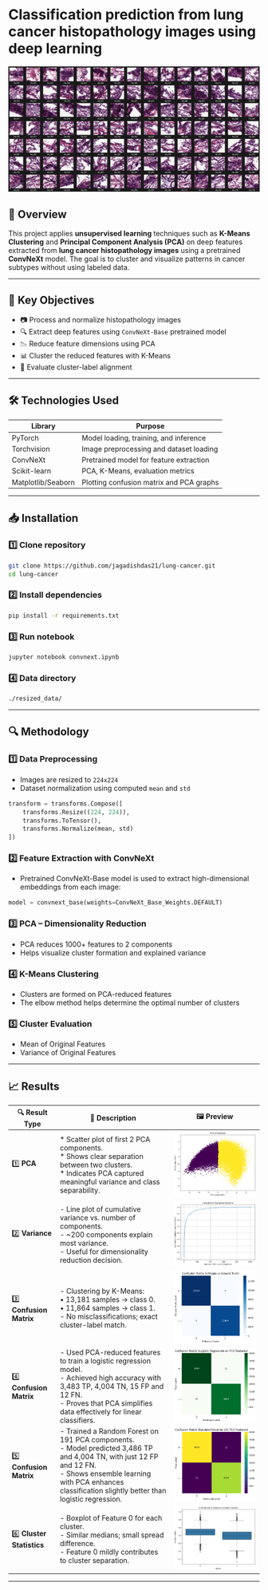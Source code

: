 # Classification prediction from lung cancer histopathology images using deep learning

![Header](hne-slides/slide-10.png)

## 📌 Overview

This project applies **unsupervised learning** techniques such as **K-Means Clustering** and **Principal Component Analysis (PCA)** on deep features extracted from **lung cancer histopathology images** using a pretrained **ConvNeXt** model. The goal is to cluster and visualize patterns in cancer subtypes without using labeled data.

---

## 🧪 Key Objectives

- 📷 Process and normalize histopathology images  
- 🔍 Extract deep features using `ConvNeXt-Base` pretrained model  
- 📉 Reduce feature dimensions using PCA  
- 📊 Cluster the reduced features with K-Means  
- 🧮 Evaluate cluster-label alignment

---

## 🛠️ Technologies Used

| Library         | Purpose                                  |
|------------------|--------------------------------------------|
| PyTorch          | Model loading, training, and inference     |
| Torchvision      | Image preprocessing and dataset loading    |
| ConvNeXt         | Pretrained model for feature extraction    |
| Scikit-learn     | PCA, K-Means, evaluation metrics           |
| Matplotlib/Seaborn | Plotting confusion matrix and PCA graphs |

---

## 📥 Installation

### 1️⃣ Clone repository

```bash
git clone https://github.com/jagadishdas21/lung-cancer.git
cd lung-cancer
```

### 2️⃣ Install dependencies

```bash
pip install -r requirements.txt
```
### 3️⃣ Run notebook

```bash
jupyter notebook convnext.ipynb
```
### 4️⃣ Data directory
```bash
./resized_data/
```
---

## 🔍 Methodology

### 1️⃣ Data Preprocessing
- Images are resized to `224x224`
- Dataset normalization using computed `mean` and `std`

```python
transform = transforms.Compose([
    transforms.Resize((224, 224)),
    transforms.ToTensor(),
    transforms.Normalize(mean, std)
])
```

### 2️⃣ Feature Extraction with ConvNeXt
- Pretrained ConvNeXt-Base model is used to extract high-dimensional embeddings from each image:
```python
model = convnext_base(weights=ConvNeXt_Base_Weights.DEFAULT)
```

### 3️⃣ PCA – Dimensionality Reduction
- PCA reduces 1000+ features to 2 components
- Helps visualize cluster formation and explained variance

### 4️⃣ K-Means Clustering
- Clusters are formed on PCA-reduced features
- The elbow method helps determine the optimal number of clusters

### 5️⃣ Cluster Evaluation

- Mean of Original Features
- Variance of Original Features

---

## 📈 Results

| 🔍 Result Type           | 📝 Description                                  | 🖼️ Preview |
|--------------------------|------------------------------------------------|------------|
| 1️⃣ **PCA** | * Scatter plot of first 2 PCA components.<br> * Shows clear separation between two clusters.<br> * Indicates PCA captured meaningful variance and class separability.| ![PCA](results/pca-features.png) |
| 2️⃣ **Variance**| - Line plot of cumulative variance vs. number of components.<br> - ~200 components explain most variance.<br> - Useful for dimensionality reduction decision. | ![Variance](results/cumulative-explained-variance.png) |
| 3️⃣ **Confusion Matrix**  | - Clustering by K-Means:<br> • 13,181 samples → class 0.<br> • 11,864 samples → class 1.<br> - No misclassifications; exact cluster-label match. | ![Confusion Matrix](results/confusion-matrix.png) |
| 4️⃣ **Confusion Matrix**  | - Used PCA-reduced features to train a logistic regression model.<br> - Achieved high accuracy with 3,483 TP, 4,004 TN, 15 FP and 12 FN.<br> - Proves that PCA simplifies data effectively for linear classifiers. | ![Confusion Matrix](results/confusion-matrix-1.png) |
| 5️⃣ **Confusion Matrix**  | - Trained a Random Forest on 191 PCA components.<br> - Model predicted 3,486 TP and 4,004 TN, with just 12 FP and 12 FN.<br> - Shows ensemble learning with PCA enhances classification slightly better than logistic regression.| ![Confusion Matrix](results/confusion-matrix-2.png) |
| 6️⃣ **Cluster Statistics** | - Boxplot of Feature 0 for each cluster.<br> - Similar medians; small spread difference.<br> - Feature 0 mildly contributes to cluster separation. | ![Cluster Statistics](results/cluster-statistics.png) |

---
